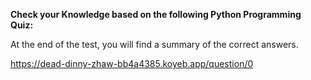 **Check your Knowledge based on the following Python Programming Quiz:**

At the end of the test, you will find a summary of the correct answers.

https://dead-dinny-zhaw-bb4a4385.koyeb.app/question/0